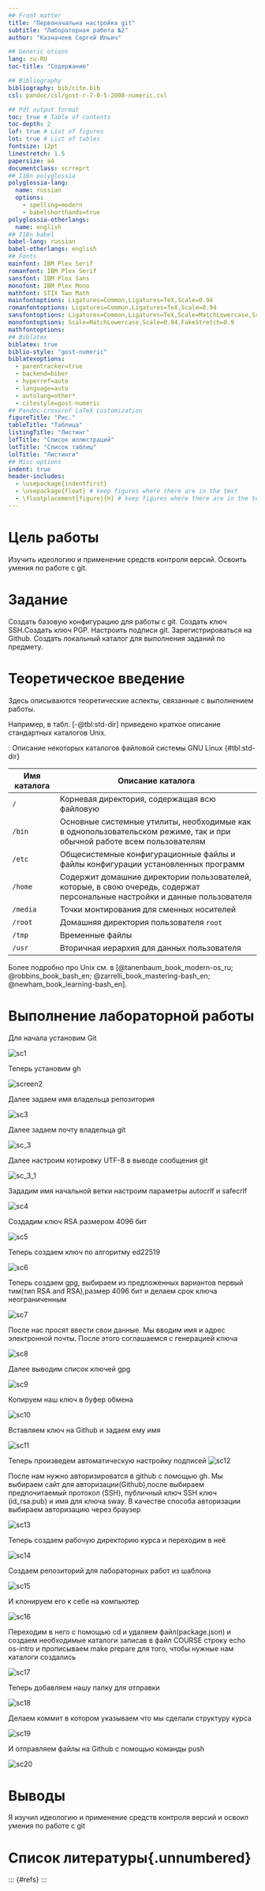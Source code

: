 ```yaml
---
## Front matter
title: "Первоначальна настройка git"
subtitle: "Лабораторная работа №2"
author: "Казначеев Сергей Ильич"

## Generic otions	
lang: ru-RU
toc-title: "Содержание"

## Bibliography
bibliography: bib/cite.bib
csl: pandoc/csl/gost-r-7-0-5-2008-numeric.csl

## Pdf output format
toc: true # Table of contents
toc-depth: 2
lof: true # List of figures
lot: true # List of tables
fontsize: 12pt
linestretch: 1.5
papersize: a4
documentclass: scrreprt
## I18n polyglossia
polyglossia-lang:
  name: russian
  options:
	- spelling=modern
	- babelshorthands=true
polyglossia-otherlangs:
  name: english
## I18n babel
babel-lang: russian
babel-otherlangs: english
## Fonts
mainfont: IBM Plex Serif
romanfont: IBM Plex Serif
sansfont: IBM Plex Sans
monofont: IBM Plex Mono
mathfont: STIX Two Math
mainfontoptions: Ligatures=Common,Ligatures=TeX,Scale=0.94
romanfontoptions: Ligatures=Common,Ligatures=TeX,Scale=0.94
sansfontoptions: Ligatures=Common,Ligatures=TeX,Scale=MatchLowercase,Scale=0.94
monofontoptions: Scale=MatchLowercase,Scale=0.94,FakeStretch=0.9
mathfontoptions:
## Biblatex
biblatex: true
biblio-style: "gost-numeric"
biblatexoptions:
  - parentracker=true
  - backend=biber
  - hyperref=auto
  - language=auto
  - autolang=other*
  - citestyle=gost-numeric
## Pandoc-crossref LaTeX customization
figureTitle: "Рис."
tableTitle: "Таблица"
listingTitle: "Листинг"
lofTitle: "Список иллюстраций"
lotTitle: "Список таблиц"
lolTitle: "Листинги"
## Misc options
indent: true
header-includes:
  - \usepackage{indentfirst}
  - \usepackage{float} # keep figures where there are in the text
  - \floatplacement{figure}{H} # keep figures where there are in the text
---
```

# Цель работы

Изучить идеологию и применение средств контроля версий.
Освоить умения по работе с git.

# Задание

Создать базовую конфигурацию для работы с git.
Создать ключ SSH.Создать ключ PGP.
Настроить подписи git.
Зарегистрироваться на Github.
Создать локальный каталог для выполнения заданий по предмету.

# Теоретическое введение

Здесь описываются теоретические аспекты, связанные с выполнением работы.

Например, в табл. [-@tbl:std-dir] приведено краткое описание стандартных каталогов Unix.

: Описание некоторых каталогов файловой системы GNU Linux {#tbl:std-dir}

| Имя каталога | Описание каталога                                                                                                          |
|--------------|----------------------------------------------------------------------------------------------------------------------------|
| `/`          | Корневая директория, содержащая всю файловую                                                                               |
| `/bin `      | Основные системные утилиты, необходимые как в однопользовательском режиме, так и при обычной работе всем пользователям     |
| `/etc`       | Общесистемные конфигурационные файлы и файлы конфигурации установленных программ                                           |
| `/home`      | Содержит домашние директории пользователей, которые, в свою очередь, содержат персональные настройки и данные пользователя |
| `/media`     | Точки монтирования для сменных носителей                                                                                   |
| `/root`      | Домашняя директория пользователя  `root`                                                                                   |
| `/tmp`       | Временные файлы                                                                                                            |
| `/usr`       | Вторичная иерархия для данных пользователя                                                                                 |

Более подробно про Unix см. в [@tanenbaum_book_modern-os_ru; @robbins_book_bash_en; @zarrelli_book_mastering-bash_en; @newham_book_learning-bash_en].

# Выполнение лабораторной работы 
Для начала установим Git

![sc1](./image/screen1.jpg)

Теперь установим gh 

![screen2](./image/screen2.jpg)

Далее задаем имя владельца репозитория

![sc3](./image/screen3.jpg)

Далее задаем почту владельца git 

![sc_3](./image/screen3.jpg)

Далее настроим котировку UTF-8 в выводе сообщения git 

![sc_3_1](./image/screen3.jpg)

Зададим имя начальной ветки настроим параметры autocrlf и safecrlf

![sc4](./image/screen4.jpg)

Создадим ключ RSA размером 4096 бит

![sc5](./image/screen5.jpg)

Теперь создаем ключ по алгоритму ed22519 

![sc6](./image/screen6.jpg)

Теперь создаем gpg, выбираем из предложенных вариантов первый тим(тип RSA and RSA),размер 4096 бит  и делаем срок ключа неограниченным

![sc7](./image/screen7.jpg)

После нас просят ввести свои данные. Мы вводим имя и адрес электронной почты. После этого соглашаемся с генерацией ключа 

![sc8](./image/screen8.jpg)

Далее выводим список ключей gpg

![sc9](./image/screen9.jpg)

Копируем наш ключ в буфер обмена

![sc10](./image/screen10.jpg)

Вставляем ключ на Github и задаем ему имя

![sc11](./image/screen11.jpg)

Теперь произведем автоматическую настройку подписей
![sc12](./image/screen12.jpg)
	

После нам нужно авторизироватся в  github с помощью gh. Мы выбираем сайт для авторизации(Github),после выбираем 
предпочитаемый протокол (SSH), публичный ключ SSH ключ (id_rsa.pub) и имя для ключа sway. В качестве способа авторизации выбираем авторизацию через браузер 

![sc13](./image/screen13.jpg)

Теперь создаем рабочую директорию курса и переходим в неё

![sc14](./image/screen14.jpg)

Создаем репозиторий для лабораторных работ из шаблона 

![sc15](./image/screen15.jpg)

И клонируем его к себе на компьютер 

![sc16](./image/screen16.jpg)


Переходим в него с помощью cd и удаляем файл(package.json) и создаем необходимые каталоги записав в файл COURSE
строку echo os-intro и прописываем make prepare для того, чтобы нужные нам каталоги создались

![sc17](./image/screen17.jpg)

Теперь добавляем нашу папку для отправки 

![sc18](./image/screen18.jpg)

Делаем коммит в котором указываем что мы сделали структуру курса
		
![sc19](./image/screen19.jpg)

И отправляем файлы на Github с помощью команды push 

![sc20](./image/screen20.jpg) 

# Выводы

Я изучил идеологию и применение средств контроля версий и освоил умения по работе с git 

# Список литературы{.unnumbered}

::: {#refs}
:::
